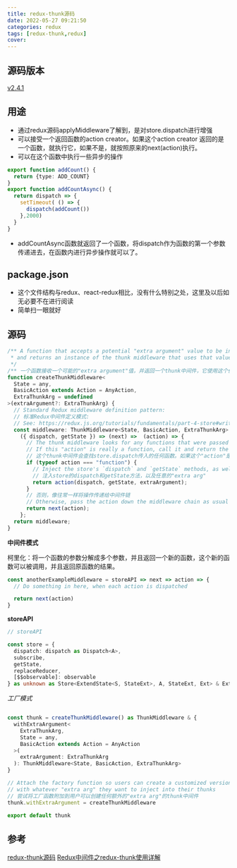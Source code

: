 ```yaml
---
title: redux-thunk源码
date: 2022-05-27 09:21:50
categories: redux
tags: [redux-thunk,redux]
cover:
---
```


## 源码版本

[v2.4.1](https://github.com/reduxjs/redux-thunk/releases/tag/v2.4.1)

## 用途
- 通过redux源码applyMiddleware了解到，是对store.dispatch进行增强
- 可以接受一个返回函数的action creator。如果这个action creator 返回的是一个函数，就执行它，如果不是，就按照原来的next(action)执行。
- 可以在这个函数中执行一些异步的操作

```ts
export function addCount() {
  return {type: ADD_COUNT}
} 
export function addCountAsync() {
  return dispatch => {
    setTimeout( () => {
      dispatch(addCount())
    },2000)
  }
}
```
- addCountAsync函数就返回了一个函数，将dispatch作为函数的第一个参数传递进去，在函数内进行异步操作就可以了。
## package.json

- 这个文件结构与redux、react-redux相比，没有什么特别之处，这里及以后如无必要不在进行阅读
- 简单扫一眼就好
## 源码

```ts
/** A function that accepts a potential "extra argument" value to be injected later,
 * and returns an instance of the thunk middleware that uses that value
 */
/** 一个函数接收一个可能的"extra argument"值，并返回一个thunk中间件，它使用这个值 */
function createThunkMiddleware<
  State = any,
  BasicAction extends Action = AnyAction,
  ExtraThunkArg = undefined
>(extraArgument?: ExtraThunkArg) {
  // Standard Redux middleware definition pattern:
  // 标准Redux中间件定义模式:
  // See: https://redux.js.org/tutorials/fundamentals/part-4-store#writing-custom-middleware
  const middleware: ThunkMiddleware<State, BasicAction, ExtraThunkArg> =
    ({ dispatch, getState }) => (next) =>  (action) => {
      // The thunk middleware looks for any functions that were passed to `store.dispatch`.
      // If this "action" is really a function, call it and return the result.
      // 这个thunk中间件会查找store.dispatch传入的任何函数。如果这个"action"是一个函数，调用它并返回结果。
      if (typeof action === "function") {
        // Inject the store's `dispatch` and `getState` methods, as well as any "extra arg"
        // 注入store的dispatch和getState方法，以及任意的"extra arg"
        return action(dispatch, getState, extraArgument);
      }
      // 否则，像往常一样将操作传递给中间件链
      // Otherwise, pass the action down the middleware chain as usual
      return next(action);
    };
  return middleware;
}
```
**中间件模式**

柯里化：将一个函数的参数分解成多个参数，并且返回一个新的函数，这个新的函数可以被调用，并且返回原函数的结果。

```ts
const anotherExampleMiddleware = storeAPI => next => action => {
  // Do something in here, when each action is dispatched

  return next(action)
}
```
**storeAPI**

```ts
// storeAPI

const store = {
  dispatch: dispatch as Dispatch<A>,
  subscribe,
  getState,
  replaceReducer,
  [$$observable]: observable
} as unknown as Store<ExtendState<S, StateExt>, A, StateExt, Ext> & Ext
```
*工厂模式*

```ts

const thunk = createThunkMiddleware() as ThunkMiddleware & {
  withExtraArgument<
    ExtraThunkArg,
    State = any,
    BasicAction extends Action = AnyAction
  >(
    extraArgument: ExtraThunkArg
  ): ThunkMiddleware<State, BasicAction, ExtraThunkArg>
}

// Attach the factory function so users can create a customized version
// with whatever "extra arg" they want to inject into their thunks
// 尝试将工厂函数附加到用户可以创建任何额外的"extra arg"的thunk中间件
thunk.withExtraArgument = createThunkMiddleware

export default thunk
```
## 参考
[redux-thunk源码](https://github.com/reduxjs/redux-thunk/blob/master/src/index.ts)
[Redux中间件之redux-thunk使用详解](https://blog.csdn.net/hsany330/article/details/105951197)
